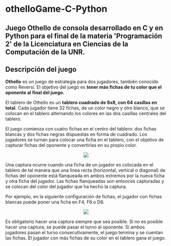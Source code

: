 # othelloGame-C-Python
## Juego Othello de consola desarrollado en C y en Python para el final de la materia 'Programación 2' de la Licenciatura en Ciencias de la Computación de la UNR.

## Descripción del juego
**__Othello__** es un juego de estrategia para dos jugadores, también conocido como Reversi. El objetivo del juego es **tener más fichas de tu color que el oponente al final del juego.**

El tablero de Othello es un **tablero cuadrado de 8x8, con 64 casillas en total.** Cada jugador tiene 32 fichas, de un color negro y otro blanco, que se colocan en el tablero alternando los colores en las dos casillas centrales del tablero.

El juego comienza con cuatro fichas en el centro del tablero: dos fichas blancas y dos fichas negras dispuestas en forma de cuadrado. Los jugadores se turnan para colocar una ficha en el tablero, con el objetivo de capturar fichas del oponente y convertirlas en su propio color.

<p align="center">
  <img src="https://user-images.githubusercontent.com/90485317/224862048-ef84efdf-1bef-49b3-9a0b-5c8421fdef9d.png" />
</p>

Una captura ocurre cuando una ficha de un jugador es colocada en el tablero de tal manera que una línea recta (horizontal, vertical o diagonal) de fichas del oponente está flanqueada en ambos extremos por la nueva ficha y otra ficha del jugador. Las fichas flanqueadas son entonces capturadas y se colocan del color del jugador que ha hecho la captura.

Por ejemplo, en la siguiente configuración de fichas, el jugador con fichas blancas puede poner una ficha en F4, F6 o D6.

<p align="center">
  <img src="https://i.ibb.co/BGRQ2qd/othello-movement.png" />
</p>

Es obligatorio hacer una captura siempre que sea posible. Si no es posible hacer una captura, se puede pasar el turno al oponente. Si ambos jugadores pasan el turno consecutivamente, el juego termina y se cuentan las fichas. El jugador con más fichas de su color en el tablero gana el juego.



